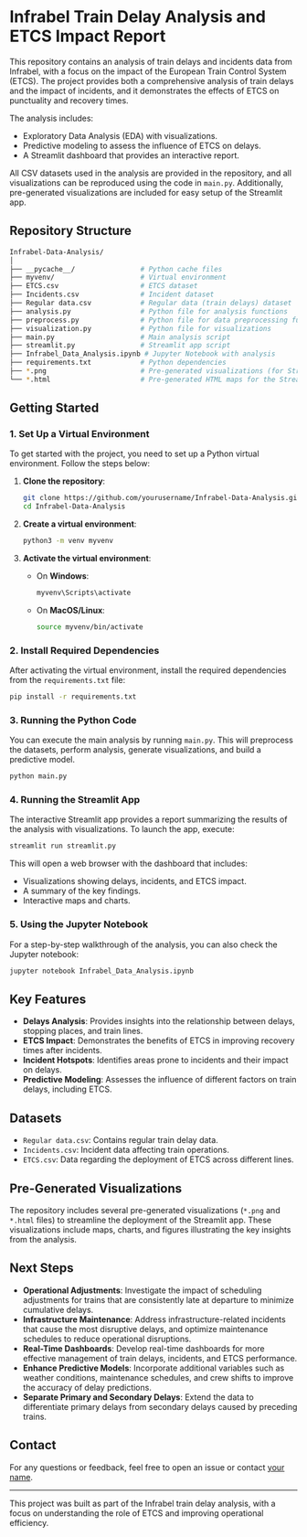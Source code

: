 # Infrabel Train Delay Analysis and ETCS Impact Report

This repository contains an analysis of train delays and incidents data from Infrabel, with a focus on the impact of the European Train Control System (ETCS). The project provides both a comprehensive analysis of train delays and the impact of incidents, and it demonstrates the effects of ETCS on punctuality and recovery times.

The analysis includes:
- Exploratory Data Analysis (EDA) with visualizations.
- Predictive modeling to assess the influence of ETCS on delays.
- A Streamlit dashboard that provides an interactive report.
  
All CSV datasets used in the analysis are provided in the repository, and all visualizations can be reproduced using the code in `main.py`. Additionally, pre-generated visualizations are included for easy setup of the Streamlit app.

## Repository Structure

```bash
Infrabel-Data-Analysis/
│
├── __pycache__/                # Python cache files
├── myvenv/                     # Virtual environment
├── ETCS.csv                    # ETCS dataset
├── Incidents.csv               # Incident dataset
├── Regular data.csv            # Regular data (train delays) dataset
├── analysis.py                 # Python file for analysis functions
├── preprocess.py               # Python file for data preprocessing functions
├── visualization.py            # Python file for visualizations
├── main.py                     # Main analysis script
├── streamlit.py                # Streamlit app script
├── Infrabel_Data_Analysis.ipynb # Jupyter Notebook with analysis
├── requirements.txt            # Python dependencies
├── *.png                       # Pre-generated visualizations (for Streamlit app)
└── *.html                      # Pre-generated HTML maps for the Streamlit app
```

## Getting Started

### 1. Set Up a Virtual Environment

To get started with the project, you need to set up a Python virtual environment. Follow the steps below:

1. **Clone the repository**:
   ```bash
   git clone https://github.com/yourusername/Infrabel-Data-Analysis.git
   cd Infrabel-Data-Analysis
   ```

2. **Create a virtual environment**:
   ```bash
   python3 -m venv myvenv
   ```

3. **Activate the virtual environment**:
   - On **Windows**:
     ```bash
     myvenv\Scripts\activate
     ```
   - On **MacOS/Linux**:
     ```bash
     source myvenv/bin/activate
     ```

### 2. Install Required Dependencies

After activating the virtual environment, install the required dependencies from the `requirements.txt` file:

```bash
pip install -r requirements.txt
```

### 3. Running the Python Code

You can execute the main analysis by running `main.py`. This will preprocess the datasets, perform analysis, generate visualizations, and build a predictive model.

```bash
python main.py
```

### 4. Running the Streamlit App

The interactive Streamlit app provides a report summarizing the results of the analysis with visualizations. To launch the app, execute:

```bash
streamlit run streamlit.py
```

This will open a web browser with the dashboard that includes:
- Visualizations showing delays, incidents, and ETCS impact.
- A summary of the key findings.
- Interactive maps and charts.

### 5. Using the Jupyter Notebook

For a step-by-step walkthrough of the analysis, you can also check the Jupyter notebook:

```bash
jupyter notebook Infrabel_Data_Analysis.ipynb
```

## Key Features

- **Delays Analysis**: Provides insights into the relationship between delays, stopping places, and train lines.
- **ETCS Impact**: Demonstrates the benefits of ETCS in improving recovery times after incidents.
- **Incident Hotspots**: Identifies areas prone to incidents and their impact on delays.
- **Predictive Modeling**: Assesses the influence of different factors on train delays, including ETCS.

## Datasets

- `Regular data.csv`: Contains regular train delay data.
- `Incidents.csv`: Incident data affecting train operations.
- `ETCS.csv`: Data regarding the deployment of ETCS across different lines.

## Pre-Generated Visualizations

The repository includes several pre-generated visualizations (`*.png` and `*.html` files) to streamline the deployment of the Streamlit app. These visualizations include maps, charts, and figures illustrating the key insights from the analysis.

## Next Steps

- **Operational Adjustments**: Investigate the impact of scheduling adjustments for trains that are consistently late at departure to minimize cumulative delays.
- **Infrastructure Maintenance**: Address infrastructure-related incidents that cause the most disruptive delays, and optimize maintenance schedules to reduce operational disruptions.
- **Real-Time Dashboards**: Develop real-time dashboards for more effective management of train delays, incidents, and ETCS performance.
- **Enhance Predictive Models**: Incorporate additional variables such as weather conditions, maintenance schedules, and crew shifts to improve the accuracy of delay predictions.
- **Separate Primary and Secondary Delays**: Extend the data to differentiate primary delays from secondary delays caused by preceding trains.

## Contact

For any questions or feedback, feel free to open an issue or contact [your name](https://github.com/yourusername).

---

This project was built as part of the Infrabel train delay analysis, with a focus on understanding the role of ETCS and improving operational efficiency.
